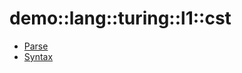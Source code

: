 # demo::lang::turing::l1::cst


   * [Parse](../../../../../../Library/demo/lang/turing/l1/cst/Parse.md)
   * [Syntax](../../../../../../Library/demo/lang/turing/l1/cst/Syntax.md)